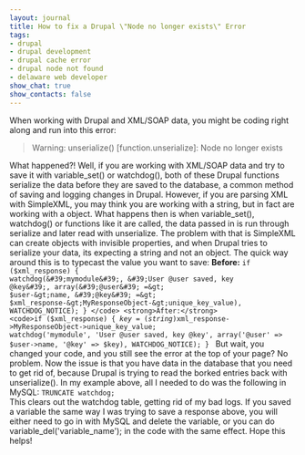 ```yaml
---
layout: journal
title: How to fix a Drupal \"Node no longer exists\" Error
tags: 
- drupal
- drupal development
- drupal cache error
- drupal node not found
- delaware web developer
show_chat: true
show_contacts: false
---
```


When working with Drupal and XML/SOAP data, you might be coding right along and run into this error: <blockquote> Warning: unserialize() [function.unserialize]: Node no longer exists</blockquote> What happened?! Well, if you are working with XML/SOAP data and try to save it with variable_set() or watchdog(), both of these Drupal functions serialize the data before they are saved to the database, a common method of saving and logging changes in Drupal. However, if you are parsing XML with SimpleXML, you may think you are working with a string, but in fact are working with a object. What happens then is when variable_set(), watchdog() or functions like it are called, the data passed in is run through serialize and later read with unserialize. The problem with that is SimpleXML can create objects with invisible properties, and when Drupal tries to serialize your data, its expecting a string and not an object. The quick way around this is to typecast the value you want to save: <strong>Before:</strong> <code>if ($xml_response) { watchdog(&#39;mymodule&#39;, &#39;User @user saved, key @key&#39;, array(&#39;@user&#39; =&gt; $user-&gt;name, &#39;@key&#39; =&gt; $xml_response-&gt;MyResponseObject-&gt;unique_key_value), WATCHDOG_NOTICE); } </code> <strong>After:</strong> <code>if ($xml_response) { $key = (string)$xml_response-&gt;MyResponseObject-&gt;unique_key_value; watchdog(&#39;mymodule&#39;, &#39;User @user saved, key @key&#39;, array(&#39;@user&#39; =&gt; $user-&gt;name, &#39;@key&#39; =&gt; $key), WATCHDOG_NOTICE); } </code> But wait, you changed your code, and you still see the error at the top of your page? No problem. Now the issue is that you have data in the database that you need to get rid of, because Drupal is trying to read the borked entries back with unserialize(). In my example above, all I needed to do was the following in MySQL: <code>TRUNCATE watchdog; </code> This clears out the watchdog table, getting rid of my bad logs. If you saved a variable the same way I was trying to save a response above, you will either need to go in with MySQL and delete the variable, or you can do variable_del(&#39;variable_name&#39;); in the code with the same effect. Hope this helps!